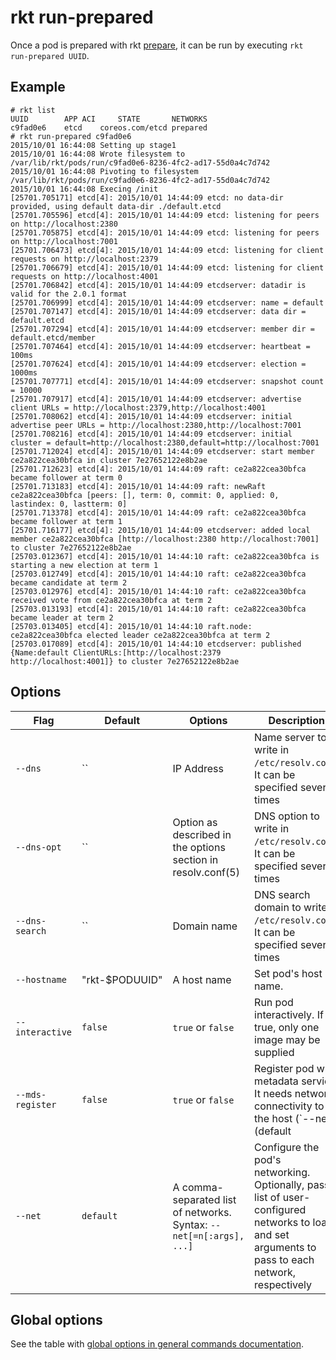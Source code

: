 # rkt run-prepared

Once a pod is prepared with rkt [prepare](prepare.md), it can be run by executing `rkt run-prepared UUID`.

## Example

```
# rkt list
UUID        APP ACI     STATE       NETWORKS
c9fad0e6    etcd    coreos.com/etcd prepared
# rkt run-prepared c9fad0e6
2015/10/01 16:44:08 Setting up stage1
2015/10/01 16:44:08 Wrote filesystem to /var/lib/rkt/pods/run/c9fad0e6-8236-4fc2-ad17-55d0a4c7d742
2015/10/01 16:44:08 Pivoting to filesystem /var/lib/rkt/pods/run/c9fad0e6-8236-4fc2-ad17-55d0a4c7d742
2015/10/01 16:44:08 Execing /init
[25701.705171] etcd[4]: 2015/10/01 14:44:09 etcd: no data-dir provided, using default data-dir ./default.etcd
[25701.705596] etcd[4]: 2015/10/01 14:44:09 etcd: listening for peers on http://localhost:2380
[25701.705875] etcd[4]: 2015/10/01 14:44:09 etcd: listening for peers on http://localhost:7001
[25701.706473] etcd[4]: 2015/10/01 14:44:09 etcd: listening for client requests on http://localhost:2379
[25701.706679] etcd[4]: 2015/10/01 14:44:09 etcd: listening for client requests on http://localhost:4001
[25701.706842] etcd[4]: 2015/10/01 14:44:09 etcdserver: datadir is valid for the 2.0.1 format
[25701.706999] etcd[4]: 2015/10/01 14:44:09 etcdserver: name = default
[25701.707147] etcd[4]: 2015/10/01 14:44:09 etcdserver: data dir = default.etcd
[25701.707294] etcd[4]: 2015/10/01 14:44:09 etcdserver: member dir = default.etcd/member
[25701.707464] etcd[4]: 2015/10/01 14:44:09 etcdserver: heartbeat = 100ms
[25701.707624] etcd[4]: 2015/10/01 14:44:09 etcdserver: election = 1000ms
[25701.707771] etcd[4]: 2015/10/01 14:44:09 etcdserver: snapshot count = 10000
[25701.707917] etcd[4]: 2015/10/01 14:44:09 etcdserver: advertise client URLs = http://localhost:2379,http://localhost:4001
[25701.708062] etcd[4]: 2015/10/01 14:44:09 etcdserver: initial advertise peer URLs = http://localhost:2380,http://localhost:7001
[25701.708216] etcd[4]: 2015/10/01 14:44:09 etcdserver: initial cluster = default=http://localhost:2380,default=http://localhost:7001
[25701.712024] etcd[4]: 2015/10/01 14:44:09 etcdserver: start member ce2a822cea30bfca in cluster 7e27652122e8b2ae
[25701.712623] etcd[4]: 2015/10/01 14:44:09 raft: ce2a822cea30bfca became follower at term 0
[25701.713183] etcd[4]: 2015/10/01 14:44:09 raft: newRaft ce2a822cea30bfca [peers: [], term: 0, commit: 0, applied: 0, lastindex: 0, lastterm: 0]
[25701.713378] etcd[4]: 2015/10/01 14:44:09 raft: ce2a822cea30bfca became follower at term 1
[25701.716177] etcd[4]: 2015/10/01 14:44:09 etcdserver: added local member ce2a822cea30bfca [http://localhost:2380 http://localhost:7001] to cluster 7e27652122e8b2ae
[25703.012367] etcd[4]: 2015/10/01 14:44:10 raft: ce2a822cea30bfca is starting a new election at term 1
[25703.012749] etcd[4]: 2015/10/01 14:44:10 raft: ce2a822cea30bfca became candidate at term 2
[25703.012976] etcd[4]: 2015/10/01 14:44:10 raft: ce2a822cea30bfca received vote from ce2a822cea30bfca at term 2
[25703.013193] etcd[4]: 2015/10/01 14:44:10 raft: ce2a822cea30bfca became leader at term 2
[25703.013405] etcd[4]: 2015/10/01 14:44:10 raft.node: ce2a822cea30bfca elected leader ce2a822cea30bfca at term 2
[25703.017089] etcd[4]: 2015/10/01 14:44:10 etcdserver: published {Name:default ClientURLs:[http://localhost:2379 http://localhost:4001]} to cluster 7e27652122e8b2ae
```

## Options

| Flag | Default | Options | Description |
| --- | --- | --- | --- |
| `--dns` |  `` | IP Address | Name server to write in `/etc/resolv.conf`. It can be specified several times |
| `--dns-opt` |  `` | Option as described in the options section in resolv.conf(5) | DNS option to write in `/etc/resolv.conf`. It can be specified several times |
| `--dns-search` |  `` | Domain name | DNS search domain to write in `/etc/resolv.conf`. It can be specified several times |
| `--hostname` | "rkt-$PODUUID" | A host name | Set pod's host name. |
| `--interactive` |  `false` | `true` or `false` | Run pod interactively. If true, only one image may be supplied |
| `--mds-register` |  `false` | `true` or `false` | Register pod with metadata service. It needs network connectivity to the host (`--net=(default|default-restricted|host)` |
| `--net` |  `default` | A comma-separated list of networks. Syntax: `--net[=n[:args], ...]` | Configure the pod's networking. Optionally, pass a list of user-configured networks to load and set arguments to pass to each network, respectively |

## Global options

See the table with [global options in general commands documentation](../commands.md#global-options).
